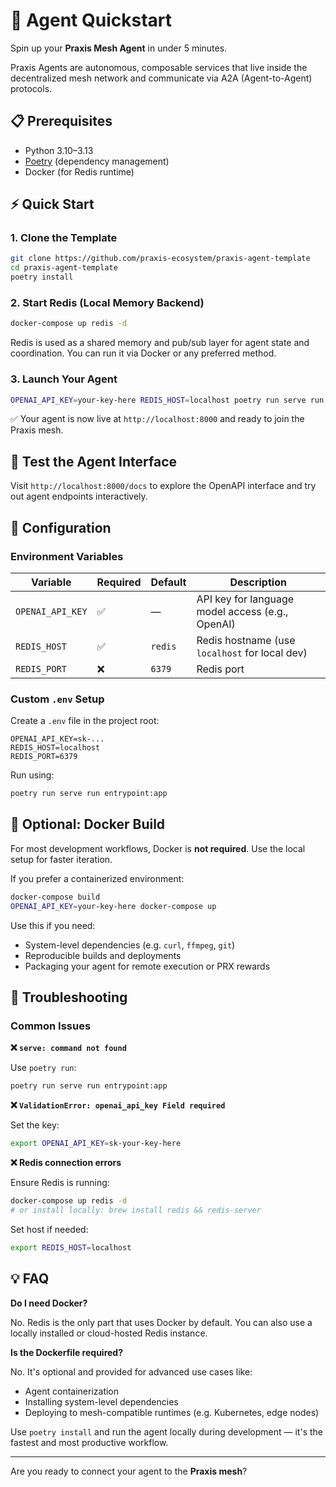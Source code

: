 # 🚀 Agent Quickstart

Spin up your **Praxis Mesh Agent** in under 5 minutes.

Praxis Agents are autonomous, composable services that live inside the decentralized mesh network and communicate via A2A (Agent-to-Agent) protocols.

## 📋 Prerequisites

- Python 3.10–3.13
- [Poetry](https://python-poetry.org/) (dependency management)
- Docker (for Redis runtime)

## ⚡ Quick Start

### 1. Clone the Template

```bash
git clone https://github.com/praxis-ecosystem/praxis-agent-template
cd praxis-agent-template
poetry install
````

### 2. Start Redis (Local Memory Backend)

```bash
docker-compose up redis -d
```


Redis is used as a shared memory and pub/sub layer for agent state and coordination. You can run it via Docker or any preferred method.


### 3. Launch Your Agent

```bash
OPENAI_API_KEY=your-key-here REDIS_HOST=localhost poetry run serve run entrypoint:app
```


✅ Your agent is now live at `http://localhost:8000` and ready to join the Praxis mesh.


## 🧪 Test the Agent Interface

Visit `http://localhost:8000/docs` to explore the OpenAPI interface and try out agent endpoints interactively.

## 🔧 Configuration

### Environment Variables

| Variable         | Required | Default | Description                                      |
| ---------------- | -------- | ------- | ------------------------------------------------ |
| `OPENAI_API_KEY` | ✅        | —       | API key for language model access (e.g., OpenAI) |
| `REDIS_HOST`     | ✅        | `redis` | Redis hostname (use `localhost` for local dev)   |
| `REDIS_PORT`     | ❌        | `6379`  | Redis port                                       |

### Custom `.env` Setup

Create a `.env` file in the project root:

```env
OPENAI_API_KEY=sk-...
REDIS_HOST=localhost
REDIS_PORT=6379
```

Run using:

```bash
poetry run serve run entrypoint:app
```

## 🐳 Optional: Docker Build


For most development workflows, Docker is **not required**. Use the local setup for faster iteration.


If you prefer a containerized environment:

```bash
docker-compose build
OPENAI_API_KEY=your-key-here docker-compose up
```

Use this if you need:

* System-level dependencies (e.g. `curl`, `ffmpeg`, `git`)
* Reproducible builds and deployments
* Packaging your agent for remote execution or PRX rewards

## 🚨 Troubleshooting

### Common Issues

**❌ `serve: command not found`**

Use `poetry run`:

```bash
poetry run serve run entrypoint:app
```

**❌ `ValidationError: openai_api_key Field required`**

Set the key:

```bash
export OPENAI_API_KEY=sk-your-key-here
```

**❌ Redis connection errors**

Ensure Redis is running:

```bash
docker-compose up redis -d
# or install locally: brew install redis && redis-server
```

Set host if needed:

```bash
export REDIS_HOST=localhost
```

## 💡 FAQ

**Do I need Docker?**

No. Redis is the only part that uses Docker by default. You can also use a locally installed or cloud-hosted Redis instance.

**Is the Dockerfile required?**

No. It's optional and provided for advanced use cases like:

* Agent containerization
* Installing system-level dependencies
* Deploying to mesh-compatible runtimes (e.g. Kubernetes, edge nodes)

Use `poetry install` and run the agent locally during development — it's the fastest and most productive workflow.

---

Are you ready to connect your agent to the **Praxis mesh**?
